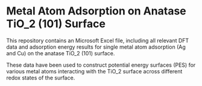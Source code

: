 # Metal Atom Adsorption on Anatase TiO_2 (101) Surface

This repository contains an Microsoft Excel file, including all relevant DFT data and adsorption energy results for single metal atom adsorption (Ag and Cu) on the anatase TiO_2 (101) surface. 

These data have been used to construct potential energy surfaces (PES) for various metal atoms interacting with the TiO_2 surface across different redox states of the surface.
